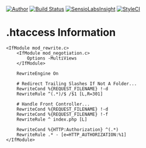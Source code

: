 [![Author](https://img.shields.io/badge/author-@bkintanar-blue.svg?style=flat-square)](https://twitter.com/bkintanar) [![Build Status](https://img.shields.io/travis/bkintanar/HRis/api/develop.svg?style=flat-square)](https://travis-ci.org/bkintanar/HRis) [![SensioLabsInsight](https://img.shields.io/sensiolabs/i/76b2c9fd-06e0-4fbc-a325-f76eab8cfb34.svg?style=flat-square)](https://insight.sensiolabs.com/projects/76b2c9fd-06e0-4fbc-a325-f76eab8cfb34) [![StyleCI](https://styleci.io/repos/29657205/shield)](https://styleci.io/repos/29657205)

# .htaccess Information

```
<IfModule mod_rewrite.c>
    <IfModule mod_negotiation.c>
        Options -MultiViews
    </IfModule>

    RewriteEngine On

    # Redirect Trailing Slashes If Not A Folder...
    RewriteCond %{REQUEST_FILENAME} !-d
    RewriteRule ^(.*)/$ /$1 [L,R=301]

    # Handle Front Controller...
    RewriteCond %{REQUEST_FILENAME} !-d
    RewriteCond %{REQUEST_FILENAME} !-f
    RewriteRule ^ index.php [L]

    RewriteCond %{HTTP:Authorization} ^(.*)
    RewriteRule .* - [e=HTTP_AUTHORIZATION:%1]
</IfModule>
```
